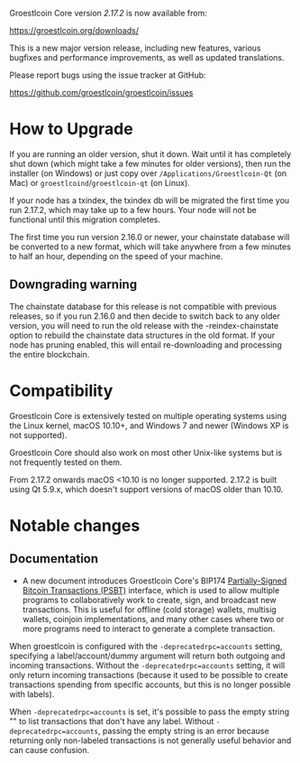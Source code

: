 Groestlcoin Core version *2.17.2* is now available from:

  <https://groestlcoin.org/downloads/>

This is a new major version release, including new features, various bugfixes
and performance improvements, as well as updated translations.

Please report bugs using the issue tracker at GitHub:

  <https://github.com/groestlcoin/groestlcoin/issues>

How to Upgrade
==============

If you are running an older version, shut it down. Wait until it has completely
shut down (which might take a few minutes for older versions), then run the
installer (on Windows) or just copy over `/Applications/Groestlcoin-Qt` (on Mac)
or `groestlcoind`/`groestlcoin-qt` (on Linux).

If your node has a txindex, the txindex db will be migrated the first time you
run 2.17.2, which may take up to a few hours. Your node will not be
functional until this migration completes.

The first time you run version 2.16.0 or newer, your chainstate database will be converted to a
new format, which will take anywhere from a few minutes to half an hour,
depending on the speed of your machine.

Downgrading warning
-------------------

The chainstate database for this release is not compatible with previous releases, so if you run 2.16.0 and then decide to switch back to any older version, you will need to run the old release with the -reindex-chainstate option to rebuild the chainstate data structures in the old format.
If your node has pruning enabled, this will entail re-downloading and processing the entire blockchain.

Compatibility
==============

Groestlcoin Core is extensively tested on multiple operating systems using
the Linux kernel, macOS 10.10+, and Windows 7 and newer (Windows XP is not supported).

Groestlcoin Core should also work on most other Unix-like systems but is not
frequently tested on them.

From 2.17.2 onwards macOS <10.10 is no longer supported. 2.17.2 is built using Qt 5.9.x, which doesn't
support versions of macOS older than 10.10.

Notable changes
===============

Documentation
-------------

- A new document introduces Groestlcoin Core's BIP174
  [Partially-Signed Bitcoin Transactions (PSBT)](https://github.com/bitcoin/bitcoin/blob/0.17/doc/psbt.md)
  interface, which is used to allow multiple programs to collaboratively
  work to create, sign, and broadcast new transactions.  This is useful
  for offline (cold storage) wallets, multisig wallets, coinjoin
  implementations, and many other cases where two or more programs need
  to interact to generate a complete transaction.

When groestlcoin is configured with the `-deprecatedrpc=accounts` setting, specifying
a label/account/dummy argument will return both outgoing and incoming
transactions. Without the `-deprecatedrpc=accounts` setting, it will only return
incoming transactions (because it used to be possible to create transactions
spending from specific accounts, but this is no longer possible with labels).

When `-deprecatedrpc=accounts` is set, it's possible to pass the empty string ""
to list transactions that don't have any label. Without
`-deprecatedrpc=accounts`, passing the empty string is an error because returning
only non-labeled transactions is not generally useful behavior and can cause
confusion.
